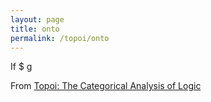 ```yaml
---
layout: page
title: onto
permalink: /topoi/onto
---
```

If $ g


From [Topoi: The Categorical Analysis of Logic](https://mathgloss.github.io/MathGloss/topoi.html)